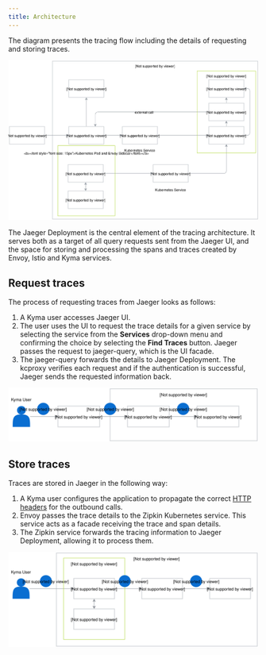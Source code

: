 ```yaml
---
title: Architecture
---
```


The diagram presents the tracing flow including the details of requesting and storing traces. 

![Tracing architecture](assets/tracing-architecture.svg)


The Jaeger Deployment is the central element of the tracing architecture.
It serves both as a target of all query requests sent from the Jaeger UI, and the space for storing and processing the spans and traces created by Envoy, Istio and Kyma services. 

## Request traces

The process of requesting traces from Jaeger looks as follows: 

1. A Kyma user accesses Jaeger UI.
2. The user uses the UI to request the trace details for a given service by selecting the service from the **Services** drop-down menu and confirming the choice by selecting the **Find Traces** button. Jaeger passes the request to jaeger-query, which is the UI facade.
3. The jaeger-query forwards the details to Jaeger Deployment. The kcproxy verifies each request and if the authentication is successful, Jaeger sends the requested information back.

![Request traces](assets/request-traces.svg)

## Store traces

Traces are stored in Jaeger in the following way:

1. A Kyma user configures the application to propagate the correct [HTTP headers](https://istio.io/docs/tasks/telemetry/distributed-tracing.html#understanding-what-happened) for the outbound calls.
2. Envoy passes the trace details to the Zipkin Kubernetes service. This service acts as a facade receiving the trace and span details.
3. The Zipkin service forwards the tracing information to Jaeger Deployment, allowing it to process them. 

![Store traces](assets/store-traces.svg)
